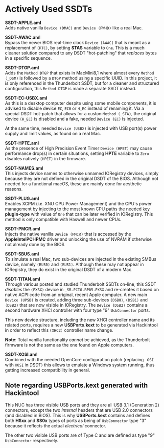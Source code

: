 # Actively Used SSDTs

**SSDT-APPLE.aml**<br/>
Adds native vanilla `Device (DMAC)` and `Device (FWHD)` like a real Mac.

**SSDT-AWAC.aml**<br/>
Bypass the newer BIOS real-time clock `Device (AWAC)` that is meant as a replacement of `(RTC)`, by setting **STAS** variable to `One`. This is a much cleaner solution compared to any DSDT "hot-patching" that _replaces_ bytes in a specific sequence.

**SSDT-DTGP.aml**<br/>
Adds the `Method DTGP` that exists in MacMini8,1 where almost every `Method (_DSM)` is followed by a `DTGP` method using a specific UUID. In this project, it is only referenced in the Thunderbolt SSDT, but for a cleaner and structured configuration, this `Method DTGP` is made a separate SSDT instead.

**SSDT-EC-USBX.aml**<br/>
As this is a desktop computer despite using some mobile components, it is advised to disable device `EC`, `EC0` or `H_EC` instead of renaming it. Via a special DSDT hot-patch that allows for a custon `Method (_STA)`, the original device `(H_EC)` is disabled and a fake, needed `Device (EC)` is injected.

At the same time, needed `Device (USBX)` is injected with USB port(s) power supply and limit values, as found on a real Mac.

**SSDT-HPTE.aml**<br/>
As the presence of High Precision Event Timer `Device (HPET)` may cause performance drop(s) in certain situations, setting **HPTE** variable to `Zero` disables natively `(HPET)` in the firmware.

**SSDT-NAMES.aml**<br/>
This injects device names to otherwise unnamed IORegistry devices, simply because they are not defined in the original DSDT of the BIOS. Although not needed for a functional macOS, these are mainly done for aesthetic reasons.

**SSDT-PLUG.aml**<br/>
Enables XCPM (i.e. XNU CPU Power Management) and the CPU's power management by injecting to the most known CPU paths the needed key **plugin-type** with value of `One` that can be later verified in IORegistry. This method is only compatible with Haswell and newer CPUs.

**SSDT-PMCR.aml**<br/>
Injects the native vanilla `Device (PMCR)` that is accessed by the **AppleIntelPCHPMC** driver and unlocking the use of NVRAM if otherwise not already done by the BIOS.

**SSDT-SBUS.aml**<br/>
To simulate a real Mac, two sub-devices are injected in the existing SMBus device, namely `(BUS0)` and `(BUS1)`. Although these may not appear in IORegistry, they do exist in the original DSDT of a modern Mac.

**SSDT-TITAN.aml**<br/>
Through various posted and studied Thunderbolt SSDTs on-line, this SSDT _disables_ the `(PXSX)` device in `_SB.PCI0.RP05.PXSX` and re-creates it based on native ACPI code from an original, recent Apple computer. A new main `Device (UPSB)` is created, adding three sub-devices `(DSB0)`, `(DSB1)` and `(DSB2)` that are now visible in IORegistry. The `Device (DSB2)` contains a second hardware XHCI controller with four type "9" `UsbConnector` ports.

This new device structure, including the new XHCI controller name and its related ports, requires a new **USBPorts.kext** to be generated via Hackintool in order to reflect this `(XHC2)` controller name change.

**Note:** Total vanilla functionality _cannot_ be achieved, as the Thunderbolt firmware is not the same as the one found on Apple computers.

**SSDT-XOSI.aml**<br/>
Combined with the needed OpenCore configuration patch (replacing `_OSI` with `XOSI` in DSDT) this allows to emulate a Windows system running, thus getting increased compatibility in general.

## Note regarding USBPorts.kext generated with Hackintool

This NUC has three visible USB ports and they are all USB 3.1 (Generation 2) connectors, except the two *internal* headers that are USB 2.0 connectors (and disabled in BIOS). This is why **USBPorts.kext** contains and defines both **HSxx** and **SS0x** types of ports as being of `UsbConnector` type "3" because it reflects the actual *electrical* connector.

The other two visible USB ports are of Type C and are defined as type "9" `UsbConnector` respectively.
